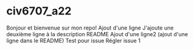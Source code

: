 # civ6707_a22

Bonjour et bienvenue sur mon repo!
Ajout d'une ligne
J'ajoute une deuxième ligne à la description README
Ajout d'une ligne2 (ajout d'une ligne dans le README)
Test pour issue
Régler issue 1
